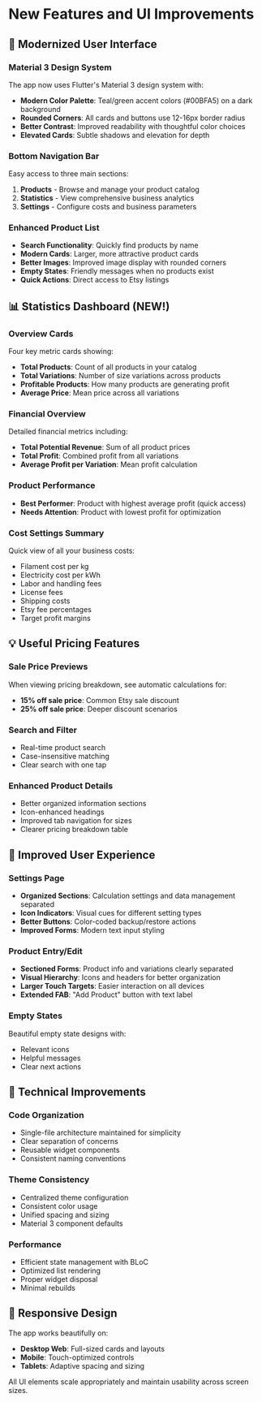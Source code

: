 # New Features and UI Improvements

## 🎨 Modernized User Interface

### Material 3 Design System
The app now uses Flutter's Material 3 design system with:
- **Modern Color Palette**: Teal/green accent colors (#00BFA5) on a dark background
- **Rounded Corners**: All cards and buttons use 12-16px border radius
- **Better Contrast**: Improved readability with thoughtful color choices
- **Elevated Cards**: Subtle shadows and elevation for depth

### Bottom Navigation Bar
Easy access to three main sections:
1. **Products** - Browse and manage your product catalog
2. **Statistics** - View comprehensive business analytics
3. **Settings** - Configure costs and business parameters

### Enhanced Product List
- **Search Functionality**: Quickly find products by name
- **Modern Cards**: Larger, more attractive product cards
- **Better Images**: Improved image display with rounded corners
- **Empty States**: Friendly messages when no products exist
- **Quick Actions**: Direct access to Etsy listings

## 📊 Statistics Dashboard (NEW!)

### Overview Cards
Four key metric cards showing:
- **Total Products**: Count of all products in your catalog
- **Total Variations**: Number of size variations across products
- **Profitable Products**: How many products are generating profit
- **Average Price**: Mean price across all variations

### Financial Overview
Detailed financial metrics including:
- **Total Potential Revenue**: Sum of all product prices
- **Total Profit**: Combined profit from all variations
- **Average Profit per Variation**: Mean profit calculation

### Product Performance
- **Best Performer**: Product with highest average profit (quick access)
- **Needs Attention**: Product with lowest profit for optimization

### Cost Settings Summary
Quick view of all your business costs:
- Filament cost per kg
- Electricity cost per kWh
- Labor and handling fees
- License fees
- Shipping costs
- Etsy fee percentages
- Target profit margins

## 💡 Useful Pricing Features

### Sale Price Previews
When viewing pricing breakdown, see automatic calculations for:
- **15% off sale price**: Common Etsy sale discount
- **25% off sale price**: Deeper discount scenarios

### Search and Filter
- Real-time product search
- Case-insensitive matching
- Clear search with one tap

### Enhanced Product Details
- Better organized information sections
- Icon-enhanced headings
- Improved tab navigation for sizes
- Clearer pricing breakdown table

## 🎯 Improved User Experience

### Settings Page
- **Organized Sections**: Calculation settings and data management separated
- **Icon Indicators**: Visual cues for different setting types
- **Better Buttons**: Color-coded backup/restore actions
- **Improved Forms**: Modern text input styling

### Product Entry/Edit
- **Sectioned Forms**: Product info and variations clearly separated
- **Visual Hierarchy**: Icons and headers for better organization
- **Larger Touch Targets**: Easier interaction on all devices
- **Extended FAB**: "Add Product" button with text label

### Empty States
Beautiful empty state designs with:
- Relevant icons
- Helpful messages
- Clear next actions

## 🔧 Technical Improvements

### Code Organization
- Single-file architecture maintained for simplicity
- Clear separation of concerns
- Reusable widget components
- Consistent naming conventions

### Theme Consistency
- Centralized theme configuration
- Consistent color usage
- Unified spacing and sizing
- Material 3 component defaults

### Performance
- Efficient state management with BLoC
- Optimized list rendering
- Proper widget disposal
- Minimal rebuilds

## 📱 Responsive Design

The app works beautifully on:
- **Desktop Web**: Full-sized cards and layouts
- **Mobile**: Touch-optimized controls
- **Tablets**: Adaptive spacing and sizing

All UI elements scale appropriately and maintain usability across screen sizes.
